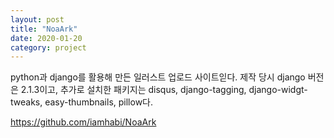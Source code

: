 ```yaml
---
layout: post
title: "NoaArk"
date: 2020-01-20
category: project
---
```


python과 django를 활용해 만든 일러스트 업로드 사이트읻다.
제작 당시 django 버전은 2.1.3이고, 추가로 설치한 패키지는 disqus, django-tagging, django-widgt-tweaks, easy-thumbnails, pillow다.

<https://github.com/iamhabi/NoaArk>
